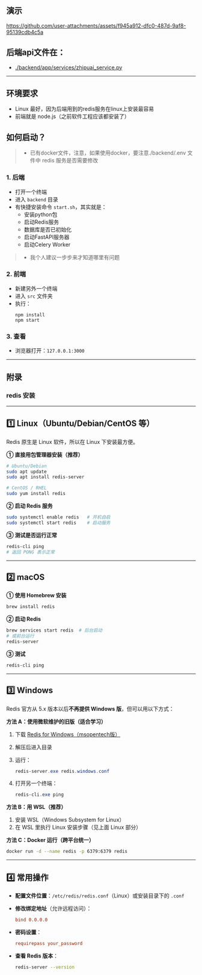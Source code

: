 ## 演示

https://github.com/user-attachments/assets/f945a912-dfc0-487d-9af8-95139cdb4c5a

## 后端api文件在：

- [./backend/app/services/zhipuai_service.py](./backend/app/services/zhipuai_service.py)

---

## 环境要求
- Linux 最好，因为后端用到的redis服务在linux上安装最容易
- 前端就是 node.js（之前软件工程应该都安装了）

## 如何启动？
> - 已有docker文件，注意，如果使用docker，要注意./backend/.env 文件中 redis 服务是否需要修改

### 1. 后端
- 打开一个终端
- 进入 `backend` 目录
- 有快捷安装命令 `start.sh`，其实就是：
    - 安装python包
    - 启动Redis服务
    - 数据库是否已初始化
    - 启动FastAPI服务器
    - 启动Celery Worker
> - 我个人建议一步步来才知道哪里有问题

### 2. 前端
- 新建另外一个终端
- 进入 `src` 文件夹
- 执行：
    ```
    npm install
    npm start
    ```

### 3. 查看
- 浏览器打开：`127.0.0.1:3000`


--- 
## 附录
### redis 安装


---

## 1️⃣ Linux（Ubuntu/Debian/CentOS 等）

Redis 原生是 Linux 软件，所以在 Linux 下安装最方便。

**① 直接用包管理器安装（推荐）**

```bash
# Ubuntu/Debian
sudo apt update
sudo apt install redis-server

# CentOS / RHEL
sudo yum install redis
```

**② 启动 Redis 服务**

```bash
sudo systemctl enable redis   # 开机自启
sudo systemctl start redis    # 启动服务
```

**③ 测试是否运行正常**

```bash
redis-cli ping
# 返回 PONG 表示正常
```

---

## 2️⃣ macOS

**① 使用 Homebrew 安装**

```bash
brew install redis
```

**② 启动 Redis**

```bash
brew services start redis  # 后台启动
# 或前台运行
redis-server
```

**③ 测试**

```bash
redis-cli ping
```

---

## 3️⃣ Windows

Redis 官方从 5.x 版本以后**不再提供 Windows 版**，但可以用以下方式：

**方法 A：使用微软维护的旧版（适合学习）**

1. 下载 [Redis for Windows（msopentech版）](https://github.com/microsoftarchive/redis/releases)
2. 解压后进入目录
3. 运行：

   ```powershell
   redis-server.exe redis.windows.conf
   ```
4. 打开另一个终端：

   ```powershell
   redis-cli.exe ping
   ```

**方法 B：用 WSL（推荐）**

1. 安装 WSL（Windows Subsystem for Linux）
2. 在 WSL 里执行 Linux 安装步骤（见上面 Linux 部分）

**方法 C：Docker 运行（跨平台统一）**

```bash
docker run -d --name redis -p 6379:6379 redis
```

---

## 4️⃣ 常用操作

* **配置文件位置**：`/etc/redis/redis.conf`（Linux）或安装目录下的 `.conf`
* **修改绑定地址**（允许远程访问）：

  ```conf
  bind 0.0.0.0
  ```
* **密码设置**：

  ```conf
  requirepass your_password
  ```
* **查看 Redis 版本**：

  ```bash
  redis-server --version
  ```

